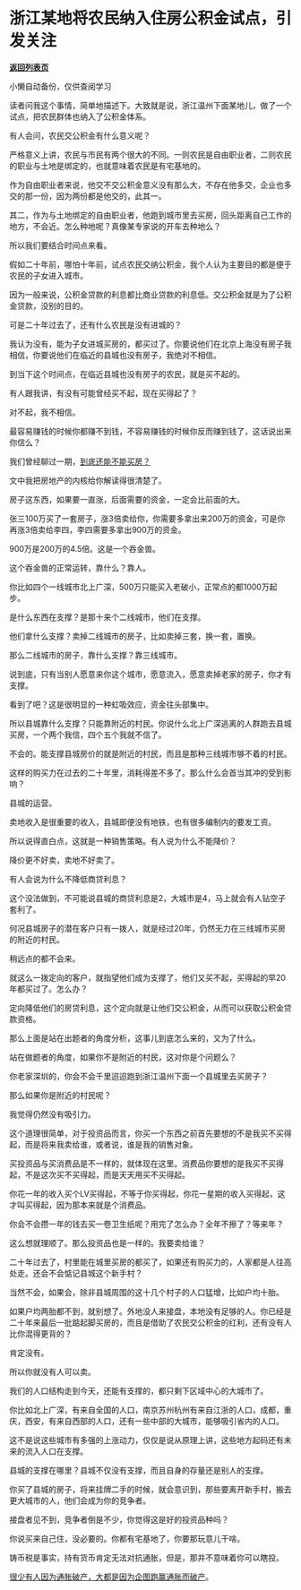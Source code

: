 # 浙江某地将农民纳入住房公积金试点，引发关注

[**返回列表页**](/gzh/记忆承载3)

小懒自动备份，仅供查阅学习

读者问我这个事情，简单地描述下。大致就是说，浙江温州下面某地儿，做了一个试点，把农民群体也纳入了公积金体系。  

有人会问，农民交公积金有什么意义呢？  

严格意义上讲，农民与市民有两个很大的不同。一则农民是自由职业者，二则农民的职业与土地是绑定的，也就意味着农民是有宅基地的。

作为自由职业者来说，他交不交公积金意义没有那么大，不存在他多交，企业也多交的那一份，因为两份都是他交的，此其一。  

其二，作为与土地绑定的自由职业者，他跑到城市里去买房，回头距离自己工作的地方，不会近。怎么种地呢？真像某专家说的开车去种地么？

所以我们要结合时间点来看。

假如二十年前，哪怕十年前，试点农民交纳公积金，我个人认为主要目的都是便于农民的子女进入城市。  

因为一般来说，公积金贷款的利息都比商业贷款的利息低。交公积金就是为了公积金贷款，没别的目的。  

可是二十年过去了，还有什么农民是没有进城的？  

我认为没有，能为子女进城买房的，都买过了。你要说他们在北京上海没有房子我相信，你要说他们在临近的县城也没有房子，我绝对不相信。  

到当下这个时间点，在临近县城也没有房子的农民，就是买不起的。  

有人跟我讲，有没有可能曾经买不起，现在买得起了？

对不起，我不相信。

最容易赚钱的时候你都赚不到钱，不容易赚钱的时候你反而赚到钱了，这话说出来你信么？

我们曾经聊过一期，[到底还能不能买房？](http://mp.weixin.qq.com/s?__biz=MzU0MjYwNDU2Mw==&mid=2247505780&idx=1&sn=561c6930742277225231a4608d6e8233&chksm=fb1abb08cc6d321e87b4a6599e9a6d6a28854c81c78ac8a9da6098e64c6c7b39f0421651fc5a&scene=21#wechat_redirect)  

文中我把房地产的内核给你解读得很清楚了。  

房子这东西，如果要一直涨，后面需要的资金，一定会比前面的大。

张三100万买了一套房子，涨3倍卖给你，你需要多拿出来200万的资金，可是你再涨3倍卖给李四，李四需要多拿出900万的资金。

900万是200万的4.5倍。这是一个吞金兽。

这个吞金兽的正常运转，靠什么？靠人。

你比如四个一线城市北上广深，500万只能买入老破小，正常点的都1000万起步。

是什么东西在支撑？是那十来个二线城市，他们在支撑。

他们拿什么支撑？卖掉二线城市的房子，比如卖掉三套，换一套，置换。

那么二线城市的房子，靠什么支撑？靠三线城市。

说到底，只有当别人愿意来你这个城市，愿意流入，愿意卖掉老家的房子，你才有支撑。

看到了吧？这是很明显的一种虹吸效应，资金往头部集中。

所以县城靠什么支撑？只能靠附近的村民。你说什么北上广深逃离的人群跑去县城买房，一个两个我信，四个五个我就不信了。

不会的。能支撑县城房价的就是附近的村民，而且是那种三线城市够不着的村民。

这样的购买力在过去的二十年里，消耗得差不多了。那么什么会首当其冲的受到影响？  

县城的运营。

卖地收入是很重要的收入，县城即便没有地铁，也有很多编制内的要发工资。  

所以说得直白点，这就是一种销售策略。有人说为什么不能降价？  

降价更不好卖，卖地不好卖了。

有人会说为什么不降低商贷利息？  

这个没法做到，不可能说县城的商贷利息是2，大城市是4，马上就会有人钻空子套利了。

何况县城房子的潜在客户只有一拨人，就是经过20年，仍然无力在三线城市买房的附近的村民。  

稍远点的都不会来。

就这么一拨定向的客户，就指望他们成为支撑了，他们又买不起，买得起的早20年都买过了。怎么办？  

定向降低他们的房贷利息，这个定向就是让他们交公积金，从而可以获取公积金贷款资格。  

那么上面是站在出题者的角度分析，这事儿到底怎么来的，又为了什么。  

站在做题者的角度，如果你不是附近的村民，这对你是个问题么？

你老家深圳的，你会不会千里迢迢跑到浙江温州下面一个县城里去买房子？  

那么如果你是附近的村民呢？

我觉得仍然没有吸引力。  

这个道理很简单，对于投资品而言，你买一个东西之前首先要想的不是我买不买得起，而是将来我卖给谁，或者说，谁是我的销售对象。

买投资品与买消费品是不一样的，就体现在这里。消费品你要想的是我买不买得起，不是这次买不买得起，而是天天用买不买得起。  

你花一年的收入买个LV买得起，不等于你买得起，你花一星期的收入买得起，这才叫买得起，因为那本来就是个消费品。  

你会不会攒一年的钱去买一卷卫生纸呢？用完了怎么办？全年不擦了？等来年？  

这么想就理顺了。那么投资品也是一样的。我要卖给谁？

二十年过去了，村里能在城里买房的都买了，如果还有购买力的，人家都是人往高处走。还会不会惦记县城这个新手村？

当然不会，如果会，除非县城周围的这十几个村子的人口猛增，比如户均十胎。  

如果户均两胎都不到，就别想了。外地没人来接盘，本地没有足够的人。你已经是二十年来最后一批踮起脚买房的，而且是借助了农民交公积金的红利，还有没有人比你混得更背的？  

肯定没有。  

所以你就没有人可以卖。

我们的人口结构走到今天，还能有支撑的，都只剩下区域中心的大城市了。  

你比如北上广深，有来自全国的人口，南京苏州杭州有来自江浙的人口，成都，重庆，西安，有来自西部的人口，还有一些中部的大城市，能够吸引省内的人口。

这不是说这些城市有多强的上涨动力，仅仅是说从原理上讲，这些地方起码还有未来的流入人口在支撑。  

县城的支撑在哪里？县城不仅没有支撑，而且自身的存量还是别人的支撑。

你买了县城的房子，将来挂牌二手的时候，就会意识到，那些要离开新手村，搬去更大城市的人，他们会成为你的竞争者。  

接盘者见不到，竞争者倒是不少，你觉得这是好的投资品种吗？  

你说买来自己住，没必要的。你都有宅基地了，你要那玩意儿干啥。  

铸币税是事实，持有货币肯定无法对抗通胀，但是，那并不意味着你可以瞎投。  

[很少有人因为通胀破产，大都是因为企图跑赢通胀而破产](http://mp.weixin.qq.com/s?__biz=MzU3NDc5Nzc0NQ==&mid=2247520041&idx=2&sn=026fde706e7af4624796e39876b4f919&chksm=fd2e2df7ca59a4e181204dee8eb1d7bfa907a507a72b3633b6dd4e60f1b95eaa2ff9b2286f83&scene=21#wechat_redirect)。

